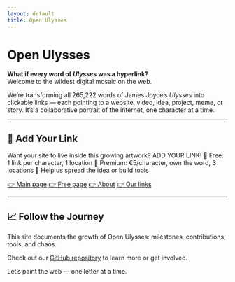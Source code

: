 ```yaml
---
layout: default
title: Open Ulysses
---
```


# Open Ulysses

**What if every word of *Ulysses* was a hyperlink?**  
Welcome to the wildest digital mosaic on the web.

We’re transforming all 265,222 words of James Joyce’s *Ulysses* into clickable links — each pointing to a website, video, idea, project, meme, or story. It’s a collaborative portrait of the internet, one character at a time.

---

## 🔗 Add Your Link

Want your site to live inside this growing artwork?
ADD YOUR LINK!
🔹 Free: 1 link per character, 1 location
🔹 Premium: €5/character, own the word, 3 locations
🔹 Help us spread the idea or build tools

[👉 Main page](https://ko-fi.com/Post/Chapter-I-1-Z8Z11J6H59)
[👉 Free page](https://ko-fi.com/post/Chapter-I-2-A-R5R01J6NRH)
[👉 About](https://ko-fi.com/post/About-V7V31J9IQ1)
[👉 Our links](https://linktr.ee/openulysses)

---

## 📈 Follow the Journey

This site documents the growth of Open Ulysses: milestones, contributions, tools, and chaos.

Check out our [GitHub repository](https://github.com/LeoBloom265/open-ulysses) to learn more or get involved.

Let’s paint the web — one letter at a time.
